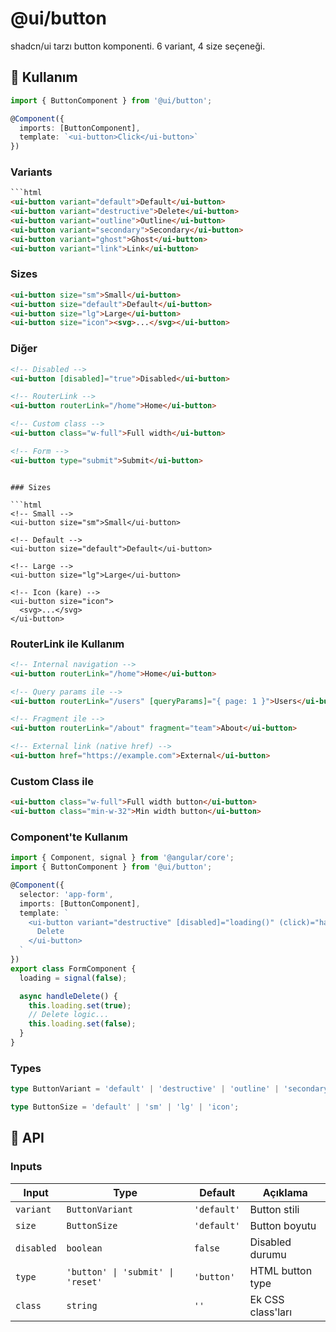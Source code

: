 # @ui/button

shadcn/ui tarzı button komponenti. 6 variant, 4 size seçeneği.

## 🚀 Kullanım

```typescript
import { ButtonComponent } from '@ui/button';

@Component({
  imports: [ButtonComponent],
  template: `<ui-button>Click</ui-button>`
})
```

### Variants

````html
```html
<ui-button variant="default">Default</ui-button>
<ui-button variant="destructive">Delete</ui-button>
<ui-button variant="outline">Outline</ui-button>
<ui-button variant="secondary">Secondary</ui-button>
<ui-button variant="ghost">Ghost</ui-button>
<ui-button variant="link">Link</ui-button>
````

### Sizes

```html
<ui-button size="sm">Small</ui-button>
<ui-button size="default">Default</ui-button>
<ui-button size="lg">Large</ui-button>
<ui-button size="icon"><svg>...</svg></ui-button>
```

### Diğer

```html
<!-- Disabled -->
<ui-button [disabled]="true">Disabled</ui-button>

<!-- RouterLink -->
<ui-button routerLink="/home">Home</ui-button>

<!-- Custom class -->
<ui-button class="w-full">Full width</ui-button>

<!-- Form -->
<ui-button type="submit">Submit</ui-button>
```

````

### Sizes

```html
<!-- Small -->
<ui-button size="sm">Small</ui-button>

<!-- Default -->
<ui-button size="default">Default</ui-button>

<!-- Large -->
<ui-button size="lg">Large</ui-button>

<!-- Icon (kare) -->
<ui-button size="icon">
  <svg>...</svg>
</ui-button>
````

### RouterLink ile Kullanım

```html
<!-- Internal navigation -->
<ui-button routerLink="/home">Home</ui-button>

<!-- Query params ile -->
<ui-button routerLink="/users" [queryParams]="{ page: 1 }">Users</ui-button>

<!-- Fragment ile -->
<ui-button routerLink="/about" fragment="team">About</ui-button>

<!-- External link (native href) -->
<ui-button href="https://example.com">External</ui-button>
```

### Custom Class ile

```html
<ui-button class="w-full">Full width button</ui-button>
<ui-button class="min-w-32">Min width button</ui-button>
```

### Component'te Kullanım

```typescript
import { Component, signal } from '@angular/core';
import { ButtonComponent } from '@ui/button';

@Component({
  selector: 'app-form',
  imports: [ButtonComponent],
  template: `
    <ui-button variant="destructive" [disabled]="loading()" (click)="handleDelete()">
      Delete
    </ui-button>
  `
})
export class FormComponent {
  loading = signal(false);

  async handleDelete() {
    this.loading.set(true);
    // Delete logic...
    this.loading.set(false);
  }
}
```

### Types

```typescript
type ButtonVariant = 'default' | 'destructive' | 'outline' | 'secondary' | 'ghost' | 'link';

type ButtonSize = 'default' | 'sm' | 'lg' | 'icon';
```

## 🔧 API

### Inputs

| Input      | Type                              | Default     | Açıklama          |
| ---------- | --------------------------------- | ----------- | ----------------- |
| `variant`  | `ButtonVariant`                   | `'default'` | Button stili      |
| `size`     | `ButtonSize`                      | `'default'` | Button boyutu     |
| `disabled` | `boolean`                         | `false`     | Disabled durumu   |
| `type`     | `'button' \| 'submit' \| 'reset'` | `'button'`  | HTML button type  |
| `class`    | `string`                          | `''`        | Ek CSS class'ları |
